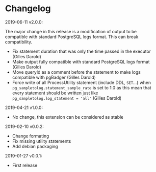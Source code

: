 Changelog
=========

2019-06-11 v2.0.0:

The major change in this release is a modification of output to be compatible
with standard PostgreSQL logs format. This can break compatibility.

  - Fix statement duration that was only the time passed in the executor (Gilles Darold)
  - Make output fully compatible with standard PostgreSQL logs format (Gilles Darold)
  - Move queryId as a comment before the statement to make logs compatible
    with pgBadger (Gilles Darold)
  - Force write of all ProcessUtility statement (include DDL, `SET`...) when
    `pg_sampletolog.statement_sample_rate` is set to 1.0 as this mean that
    every statement should be written just like
    `pg_sampletolog.log_statement = 'all'` (Gilles Darold)

2019-04-21 v1.0.0:

  - No change, this extension can be considered as stable

2019-02-10 v0.0.2:

  - Change formating
  - Fix missing utility statements
  - Add debian packaging

2019-01-27 v0.0.1:

  - First release
